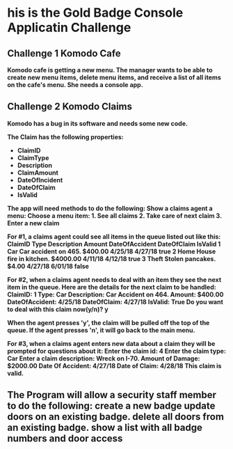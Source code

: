 <h1><b>his is the Gold Badge Console Applicatin Challenge<b></h1>
<h2>Challenge 1 Komodo Cafe</h2>
<p>Komodo cafe is getting a new menu. The manager wants to be able to create new menu items, delete menu items, and receive a list of all items on the cafe's menu. She needs a console app.</p>
<h2>Challenge 2 Komodo Claims</h2>
<p>Komodo has a bug in its software and needs some new code.</p>
<p>The Claim has the following properties:</p>
<ul>
<li>ClaimID</li>
<li>ClaimType</li>
<li>Description</li>
<li>ClaimAmount</li>
<li>DateOfIncident</li>
<li>DateOfClaim</li>
<li>IsValid</li>
</ul>
<p>The app will need methods to do the following:
Show a claims agent a menu:
Choose a menu item:
1. See all claims
2. Take care of next claim
3. Enter a new claim

For #1, a claims agent could see all items in the queue listed out like this:
ClaimID 	Type 	Description 	Amount 	DateOfAccident 	DateOfClaim 	IsValid
1 	Car 	Car accident on 465. 	$400.00 	4/25/18 	4/27/18 	true
2 	Home 	House fire in kitchen. 	$4000.00 	4/11/18 	4/12/18 	true
3 	Theft 	Stolen pancakes. 	$4.00 	4/27/18 	6/01/18 	false

For #2, when a claims agent needs to deal with an item they see the next item in the queue.
Here are the details for the next claim to be handled:
ClaimID: 1
Type: Car
Description: Car Accident on 464.
Amount: $400.00
DateOfAccident: 4/25/18
DateOfClaim: 4/27/18
IsValid: True
Do you want to deal with this claim now(y/n)? y

When the agent presses 'y', the claim will be pulled off the top of the queue. If the agent presses 'n', it will go back to the main menu.

For #3, when a claims agent enters new data about a claim they will be prompted for questions about it:
Enter the claim id: 4
Enter the claim type: Car
Enter a claim description: Wreck on I-70.
Amount of Damage: $2000.00
Date Of Accident: 4/27/18
Date of Claim: 4/28/18
This claim is valid.</p>

<h2><Challenge 3 Badges/h2>
<p>The Program will allow a security staff member to do the following:
    create a new badge
    update doors on an existing badge.
    delete all doors from an existing badge.
    show a list with all badge numbers and door access
</p>
